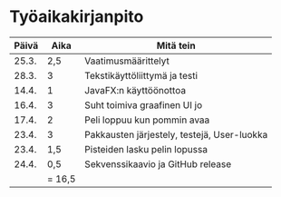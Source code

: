# Työaikakirjanpito

| Päivä | Aika | Mitä tein |
|-------|------|-----------|
| 25.3. | 2,5  | Vaatimusmäärittelyt |
| 28.3. | 3    | Tekstikäyttöliittymä ja testi |
| 14.4. | 1	   | JavaFX:n käyttöönottoa |
| 16.4. | 3    | Suht toimiva graafinen UI jo |
| 17.4. | 2    | Peli loppuu kun pommin avaa |
| 23.4. | 3	   | Pakkausten järjestely, testejä, User-luokka |
| 23.4. | 1,5  | Pisteiden lasku pelin lopussa |
| 24.4. | 0,5  | Sekvenssikaavio ja GitHub release |
|		| = 16,5 |		   |